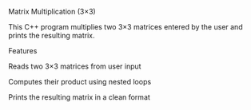 Matrix Multiplication (3×3)

This C++ program multiplies two 3×3 matrices entered by the user and prints the resulting matrix.

Features

Reads two 3×3 matrices from user input

Computes their product using nested loops

Prints the resulting matrix in a clean format



